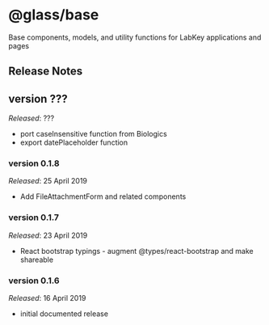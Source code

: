 # @glass/base

Base components, models, and utility functions for LabKey applications and pages

## Release Notes ##

## version ???
*Released*: ???
* port caseInsensitive function from Biologics
* export datePlaceholder function

### version 0.1.8
*Released*: 25 April 2019
* Add FileAttachmentForm and related components

### version 0.1.7
*Released*: 23 April 2019
* React bootstrap typings - augment @types/react-bootstrap and make shareable

### version 0.1.6
*Released*: 16 April 2019
* initial documented release


